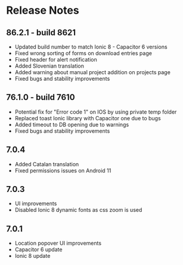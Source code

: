 # Release Notes

## 86.2.1 - build 8621
- Updated build number to match Ionic 8 - Capacitor 6 versions
- Fixed wrong sorting of forms on download entries page
- Fixed header for alert notification
- Added Slovenian translation
- Added warning about manual project addition on projects page
- Fixed bugs and stability improvements


## 76.1.0 - build 7610
 - Potential fix for "Error code 1" on IOS by using private temp folder
 - Replaced toast Ionic library with Capacitor one due to bugs
 - Added timeout to DB opening due to warnings
 - Fixed bugs and stability improvements

## 7.0.4
 - Added Catalan translation
 - Fixed permissions issues on Android 11

## 7.0.3
 - UI improvements
 - Disabled Ionic 8 dynamic fonts as css zoom is used

## 7.0.1
 - Location popover UI improvements
 - Capacitor 6 update
 - Ionic 8 update
